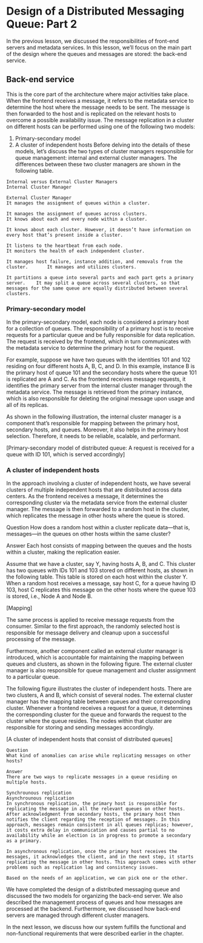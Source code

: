 # Design of a Distributed Messaging Queue: Part 2
In the previous lesson, we discussed the responsibilities of front-end servers and metadata services. In this lesson, we’ll focus on the main part of the design where the queues and messages are stored: the back-end service.

## Back-end service
This is the core part of the architecture where major activities take place. When the frontend receives a message, it refers to the metadata service to determine the host where the message needs to be sent. The message is then forwarded to the host and is replicated on the relevant hosts to overcome a possible availability issue. The message replication in a cluster on different hosts can be performed using one of the following two models:

1. Primary-secondary model
2. A cluster of independent hosts
Before delving into the details of these models, let’s discuss the two types of cluster managers responsible for queue management: internal and external cluster managers. The differences between these two cluster managers are shown in the following table.

```
Internal versus External Cluster Managers                                        Internal Cluster Manager
                
External Cluster Manager                                                         It manages the assignment of queues within a cluster.

It manages the assignment of queues across clusters.                             It knows about each and every node within a cluster.
                                                                                 It knows about each cluster. However, it doesn’t have information on every host that’s present inside a cluster.
   
It listens to the heartbeat from each node.                                      It monitors the health of each independent cluster.

It manages host failure, instance addition, and removals from the cluster.       It manages and utilizes clusters.

It partitions a queue into several parts and each part gets a primary server.    It may split a queue across several clusters, so that messages for the same queue are equally distributed between several clusters.
```
### Primary-secondary model
In the primary-secondary model, each node is considered a primary host for a collection of queues. The responsibility of a primary host is to receive requests for a particular queue and be fully responsible for data replication. The request is received by the frontend, which in turn communicates with the metadata service to determine the primary host for the request.

For example, suppose we have two queues with the identities 101 and 102 residing on four different hosts A, B, C, and D. In this example, instance B is the primary host of queue 101 and the secondary hosts where the queue 101 is replicated are A and C. As the frontend receives message requests, it identifies the primary server from the internal cluster manager through the metadata service. The message is retrieved from the primary instance, which is also responsible for deleting the original message upon usage and all of its replicas.

As shown in the following illustration, the internal cluster manager is a component that’s responsible for mapping between the primary host, secondary hosts, and queues. Moreover, it also helps in the primary host selection. Therefore, it needs to be reliable, scalable, and performant.

[Primary-secondary model of distributed queue: A request is received for a queue with ID 101, which is served accordingly]


### A cluster of independent hosts

In the approach involving a cluster of independent hosts, we have several clusters of multiple independent hosts that are distributed across data centers. As the frontend receives a message, it determines the corresponding cluster via the metadata service from the external cluster manager. The message is then forwarded to a random host in the cluster, which replicates the message in other hosts where the queue is stored.


Question
How does a random host within a cluster replicate data—that is, messages—in the queues on other hosts within the same cluster?

Answer
Each host consists of mapping between the queues and the hosts within a cluster, making the replication easier.

Assume that we have a cluster, say Y, having hosts A, B, and C. This cluster has two queues with IDs 101 and 103 stored on different hosts, as shown in the following table. This table is stored on each host within the cluster Y. When a random host receives a message, say host C, for a queue having ID 103, host C replicates this message on the other hosts where the queue 103 is stored, i.e., Node A and Node B.

[Mapping]

The same process is applied to receive message requests from the consumer. Similar to the first approach, the randomly selected host is responsible for message delivery and cleanup upon a successful processing of the message.

Furthermore, another component called an external cluster manager is introduced, which is accountable for maintaining the mapping between queues and clusters, as shown in the following figure. The external cluster manager is also responsible for queue management and cluster assignment to a particular queue.

The following figure illustrates the cluster of independent hosts. There are two clusters, A and B, which consist of several nodes. The external cluster manager has the mapping table between queues and their corresponding cluster. Whenever a frontend receives a request for a queue, it determines the corresponding cluster for the queue and forwards the request to the cluster where the queue resides. The nodes within that cluster are responsible for storing and sending messages accordingly.

[A cluster of independent hosts that consist of distributed queues]
```
Question
What kind of anomalies can arise while replicating messages on other hosts?

Answer
There are two ways to replicate messages in a queue residing on multiple hosts.

Synchrounous replication
Asynchrounous replication
In synchronous replication, the primary host is responsible for replicating the message in all the relevant queues on other hosts. After acknowledgment from secondary hosts, the primary host then notifies the client regarding the reception of messages. In this approach, messages remain consistent in all queues replicas; however, it costs extra delay in communication and causes partial to no availability while an election is in progress to promote a secondary as a primary.

In asynchronous replication, once the primary host receives the messages, it acknowledges the client, and in the next step, it starts replicating the message in other hosts. This approach comes with other problems such as replication lag and consistency issues.

Based on the needs of an application, we can pick one or the other.
```


We have completed the design of a distributed messaging queue and discussed the two models for organizing the back-end server. We also described the management process of queues and how messages are processed at the backend. Furthermore, we discussed how back-end servers are managed through different cluster managers.

In the next lesson, we discuss how our system fulfills the functional and non-functional requirements that were described earlier in the chapter.
